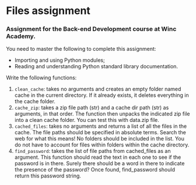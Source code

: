 # Files assignment

### Assignment for the Back-end Development course at Winc Academy.


You need to master the following to complete this assignment:

- Importing and using Python modules;
- Reading and understanding Python standard library documentation.

Write the following functions:

1. `clean_cache`: takes no arguments and creates an empty folder named cache in the current directory. If it already exists, it deletes everything in the cache folder.
2. `cache_zip`: takes a zip file path (str) and a cache dir path (str) as arguments, in that order. The function then unpacks the indicated zip file into a clean cache folder. You can test this with data.zip file.
3. `cached_files`: takes no arguments and returns a list of all the files in the cache. The file paths should be specified in absolute terms. Search the web for what this means! No folders should be included in the list. You do not have to account for files within folders within the cache directory.
4. `find_password`: takes the list of file paths from cached_files as an argument. This function should read the text in each one to see if the password is in there. Surely there should be a word in there to indicate the presence of the password? Once found, find_password should return this password string.
